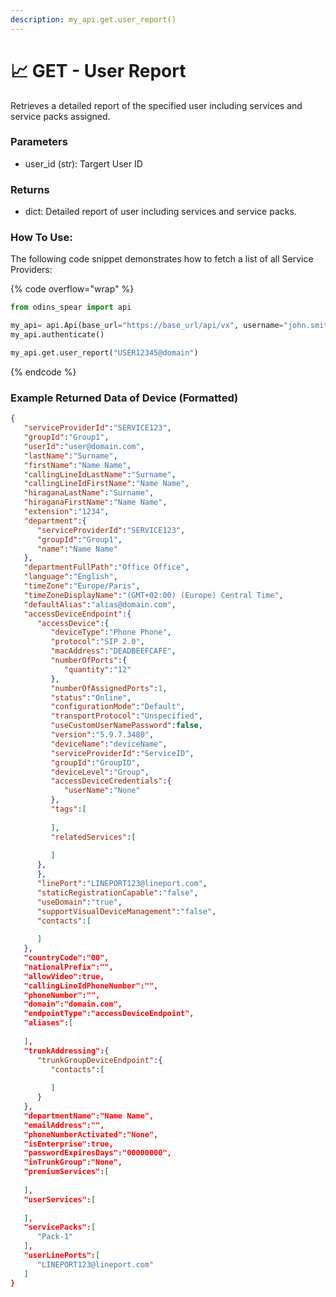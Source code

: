 ```yaml
---
description: my_api.get.user_report()
---
```


# 📈 GET - User Report

Retrieves a detailed report of the specified user including services and service packs assigned.

### Parameters&#x20;

* user_id (str): Targert User ID&#x20;

### Returns

* dict: Detailed report of user including services and service packs.

### How To Use:

The following code snippet demonstrates how to fetch a list of all Service Providers:

{% code overflow="wrap" %}
```python
from odins_spear import api

my_api= api.Api(base_url="https://base_url/api/vx", username="john.smith", password="ODIN_INSTANCE_1")
my_api.authenticate()

my_api.get.user_report("USER12345@domain")
```
{% endcode %}

### Example Returned Data of Device (Formatted)

```json
{
   "serviceProviderId":"SERVICE123",
   "groupId":"Group1",
   "userId":"user@domain.com",
   "lastName":"Surname",
   "firstName":"Name Name",
   "callingLineIdLastName":"Surname",
   "callingLineIdFirstName":"Name Name",
   "hiraganaLastName":"Surname",
   "hiraganaFirstName":"Name Name",
   "extension":"1234",
   "department":{
      "serviceProviderId":"SERVICE123",
      "groupId":"Group1",
      "name":"Name Name"
   },
   "departmentFullPath":"Office Office",
   "language":"English",
   "timeZone":"Europe/Paris",
   "timeZoneDisplayName":"(GMT+02:00) (Europe) Central Time",
   "defaultAlias":"alias@domain.com",
   "accessDeviceEndpoint":{
      "accessDevice":{
         "deviceType":"Phone Phone",
         "protocol":"SIP 2.0",
         "macAddress":"DEADBEEFCAFE",
         "numberOfPorts":{
            "quantity":"12"
         },
         "numberOfAssignedPorts":1,
         "status":"Online",
         "configurationMode":"Default",
         "transportProtocol":"Unspecified",
         "useCustomUserNamePassword":false,
         "version":"5.9.7.3480",
         "deviceName":"deviceName",
         "serviceProviderId":"ServiceID",
         "groupId":"GroupID",
         "deviceLevel":"Group",
         "accessDeviceCredentials":{
            "userName":"None"
         },
         "tags":[
            
         ],
         "relatedServices":[
            
         ]
      },
      },
      "linePort":"LINEPORT123@lineport.com",
      "staticRegistrationCapable":"false",
      "useDomain":"true",
      "supportVisualDeviceManagement":"false",
      "contacts":[
         
      ]
   },
   "countryCode":"00",
   "nationalPrefix":"",
   "allowVideo":true,
   "callingLineIdPhoneNumber":"",
   "phoneNumber":"",
   "domain":"domain.com",
   "endpointType":"accessDeviceEndpoint",
   "aliases":[
      
   ],
   "trunkAddressing":{
      "trunkGroupDeviceEndpoint":{
         "contacts":[
            
         ]
      }
   },
   "departmentName":"Name Name",
   "emailAddress":"",
   "phoneNumberActivated":"None",
   "isEnterprise":true,
   "passwordExpiresDays":"00000000",
   "inTrunkGroup":"None",
   "premiumServices":[
      
   ],
   "userServices":[
      
   ],
   "servicePacks":[
      "Pack-1"
   ],
   "userLinePorts":[
      "LINEPORT123@lineport.com"
   ]
}
```